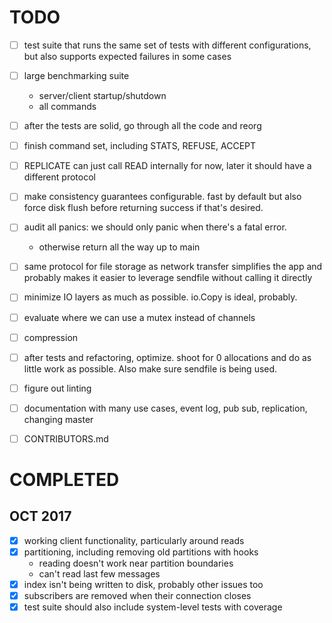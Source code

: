 [modeline]: <> ( vim: set ft=markdown: )

# TODO

- [ ] test suite that runs the same set of tests with different configurations,
  but also supports expected failures in some cases
- [ ] large benchmarking suite
    - server/client startup/shutdown
    - all commands
- [ ] after the tests are solid, go through all the code and reorg
- [ ] finish command set, including STATS, REFUSE, ACCEPT
- [ ] REPLICATE can just call READ internally for now, later it should have a
  different protocol
- [ ] make consistency guarantees configurable. fast by default but also force
  disk flush before returning success if that's desired.
- [ ] audit all panics: we should only panic when there's a fatal error.
    - otherwise return all the way up to main
- [ ] same protocol for file storage as network transfer simplifies the app and
  probably makes it easier to leverage sendfile without calling it directly
- [ ] minimize IO layers as much as possible. io.Copy is ideal, probably.
- [ ] evaluate where we can use a mutex instead of channels
- [ ] compression
- [ ] after tests and refactoring, optimize. shoot for 0 allocations and do as
  little work as possible. Also make sure sendfile is being used.
- [ ] figure out linting
- [ ] documentation with many use cases, event log, pub sub, replication,
  changing master
- [ ] CONTRIBUTORS.md


# COMPLETED

## OCT 2017

- [X] working client functionality, particularly around reads
- [X] partitioning, including removing old partitions with hooks
    - reading doesn't work near partition boundaries
    - can't read last few messages
- [X] index isn't being written to disk, probably other issues too
- [X] subscribers are removed when their connection closes
- [X] test suite should also include system-level tests with coverage

